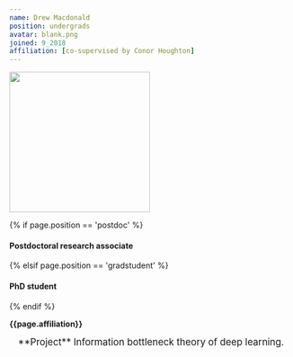 ```yaml
---
name: Drew Macdonald
position: undergrads
avatar: blank.png
joined: 9_2018
affiliation: [co-supervised by Conor Houghton]
---
```


<img width="250" src="{{site.baseurl}}/images/people/{{page.avatar}}" data-action="zoom">

 {% if page.position == 'postdoc' %}
<h4>Postdoctoral research associate</h4>
 {% elsif page.position == 'gradstudent' %}
<h4>PhD student</h4>
 {% endif %}

<b>{{page.affiliation}}</b>

<header class="masthead text-justify" style="font-size:120%">
**Project**  
Information bottleneck theory of deep learning.
</header>
<br><br>
